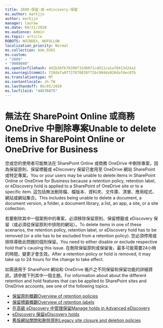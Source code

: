 ```yaml
---
title: 2609-保留-或-ediscovery-保留
ms.author: markjjo
author: markjjo
manager: lauraw
ms.date: 04/21/2020
ms.audience: Admin
ms.topic: article
ROBOTS: NOINDEX, NOFOLLOW
localization_priority: Normal
ms.collection: Adm_O365
ms.custom:
- "2609"
- "9000048"
ms.openlocfilehash: 4d2b36fb78390f32d68f1cdd11ca1af8013424a2
ms.sourcegitcommit: f28dafa0f727870038f72bc904da926daf4ec07b
ms.translationtype: MT
ms.contentlocale: zh-TW
ms.lasthandoff: 06/05/2020
ms.locfileid: "44576875"
---
```

# <a name="unable-to-delete-items-in-sharepoint-online-or-onedrive-for-business"></a><span data-ttu-id="fec79-102">無法在 SharePoint Online 或商務 OneDrive 中刪除專案</span><span class="sxs-lookup"><span data-stu-id="fec79-102">Unable to delete items in SharePoint Online or OneDrive for Business</span></span>

<span data-ttu-id="fec79-103">您或您的使用者可能無法在 SharePoint Online 或商務 OneDrive 中刪除專案，因為保留原則、保留標籤或 eDiscovery 保留已套用至 OneDrive 網站 SharePoint 或特定專案。</span><span class="sxs-lookup"><span data-stu-id="fec79-103">You or your users may be unable to delete items in SharePoint Online or OneDrive for Business because a retention policy, retention label, or eDiscovery hold is applied to a SharePoint of OneDrive site or to a specific item.</span></span> <span data-ttu-id="fec79-104">這包括無法刪除檔、檔版本、資料夾、文件庫、清單、應用程式、網站或網站集合。</span><span class="sxs-lookup"><span data-stu-id="fec79-104">This includes being unable to delete a document, a document version, a folder, a document library, a list, an app, a site, or a site collection.</span></span> 

<span data-ttu-id="fec79-105">若要刪除其中一個案例中的專案，必須移除保留原則、保留標籤或 eDiscovery 保留（或必須從保留原則中排除的網站）。</span><span class="sxs-lookup"><span data-stu-id="fec79-105">To delete items in one of these scenarios, the retention policy, retention label, or eDiscovery hold has to be removed (or a site has to be excluded from a retention policy).</span></span> <span data-ttu-id="fec79-106">您必須停用或排除導致此問題的個別保留。</span><span class="sxs-lookup"><span data-stu-id="fec79-106">You need to either disable or exclude respective hold that's causing this issue.</span></span> <span data-ttu-id="fec79-107">在刪除保留原則或保留後，最多可能需要24小時的時間，變更才會生效。</span><span class="sxs-lookup"><span data-stu-id="fec79-107">After a retention policy or hold is removed, it may take up to 24 hours for the change to take effect.</span></span> 

<span data-ttu-id="fec79-108">如需適用于 SharePoint 網站和 OneDrive 帳戶之不同保留和保留功能的詳細資訊，請參閱下列其中一個主題。</span><span class="sxs-lookup"><span data-stu-id="fec79-108">For information about about the different retention and hold features that can be applied to SharePoint sites and OneDrive accounts, see one of the following topics.</span></span>

- [<span data-ttu-id="fec79-109">保留原則概觀</span><span class="sxs-lookup"><span data-stu-id="fec79-109">Overview of retention policies</span></span>](https://docs.microsoft.com/microsoft-365/compliance/retention-policies)
- [<span data-ttu-id="fec79-110">保留標籤概觀</span><span class="sxs-lookup"><span data-stu-id="fec79-110">Overview of retention labels</span></span>](https://docs.microsoft.com/microsoft-365/compliance/labels)
- [<span data-ttu-id="fec79-111">在高級 eDiscovery 中管理保留</span><span class="sxs-lookup"><span data-stu-id="fec79-111">Manage holds in Advanced eDiscovery</span></span>](https://docs.microsoft.com/microsoft-365/compliance/managing-holds)
- [<span data-ttu-id="fec79-112">eDiscovery 保留</span><span class="sxs-lookup"><span data-stu-id="fec79-112">eDiscovery holds</span></span>](https://docs.microsoft.com/microsoft-365/compliance/ediscovery-cases#step-4-place-content-locations-on-hold)
- [<span data-ttu-id="fec79-113">舊版網站關閉和刪除原則</span><span class="sxs-lookup"><span data-stu-id="fec79-113">Legacy site closure and deletion policies</span></span>](https://support.office.com/article/Use-policies-for-site-closure-and-deletion-A8280D82-27FD-48C5-9ADF-8A5431208BA5)